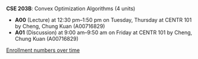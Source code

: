 **CSE 203B**: Convex Optimization Algorithms (4 units)

- **A00** (Lecture) at 12:30 pm–1:50 pm on Tuesday, Thursday at CENTR 101 by Cheng, Chung Kuan (A00716829)
- **A01** (Discussion) at 9:00 am–9:50 am on Friday at CENTR 101 by Cheng, Chung Kuan (A00716829)

[Enrollment numbers over time](./CSE203B.tsv)
